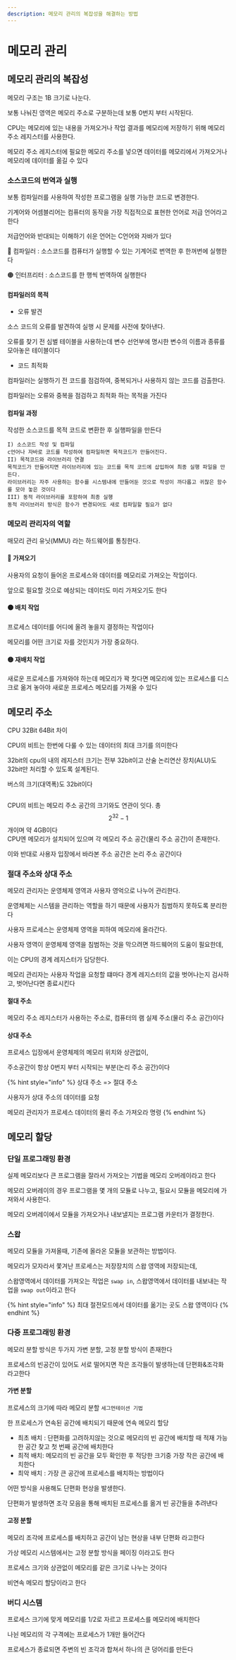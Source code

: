 ```yaml
---
description: 메모리 관리의 복잡성을 해결하는 방법
---
```


# 메모리 관리

## 메모리 관리의 복잡성

메모리 구조는 1B 크기로 나눈다.&#x20;

보통 나눠진 영역은 메모리 주소로 구분하는데 보통 0번지 부터 시작된다.&#x20;

CPU는 메모리에 있는 내용을 가져오거나 작업 결과를 메모리에 저장하기 위해 메모리 주소 레지스터를 사용한다.&#x20;

메모리 주소 레지스터에 필요한 메모리 주소를 넣으면 데이터를 메모리에서 가져오거나 메모리에 데이터를 옮길 수 있다

### 소스코드의 번역과 실행

보통 컴파일러를 사용하여 작성한 프로그램을 실행 가능한 코드로 변경한다.

기계어와 어셈블리어는 컴퓨터의 동작을 가장 직접적으로 표현한 언어로 저급 언어라고 한다

저급언어와 반대되는 이해하기 쉬운 언어는 C언어와 자바가 있다

🔴 컴파일러 : 소스코드를 컴퓨터가 실행할 수 있는 기계어로 번역한 후 한꺼번에 실행한다

🟠 인터프리터 : 소스코드를 한 행씩 번역하여 실행한다

#### 컴파일러의 목적

* 오류 발견&#x20;

소스 코드의 오류를 발견하여 실행 시 문제를 사전에 찾아낸다.&#x20;

오류를 찾기 전 심벌 테이블을 사용하는데 변수 선언부에 명시한 변수의 이름과 종류를 모아놓은 테이블이다

* 코드 최적화&#x20;

컴파일러는 실행하기 전 코드를 점검하여, 중복되거나 사용하지 않는 코드를 검출한다.&#x20;

컴파일러는 오류와 중복을 점검하고 최적화 하는 목적을 가진다

#### 컴파일 과정

작성한 소스코드를 목적 코드로 변환한 후 실행파일을 만든다

```
I) 소스코드 작성 및 컴파일 
c언어나 자바로 코드를 작성하여 컴파일하면 목적코드가 만들어진다.
II) 목적코드와 라이브러리 연결 
목적코드가 만들어지면 라이브러리에 있는 코드를 목적 코드에 삽입하여 최종 실행 파일을 만든다. 
라이브러리는 자주 사용하는 함수를 시스템내에 만들어둔 것으로 작성이 까다롭고 귀찮은 함수를 모아 놓은 것이다
III) 동적 라이브러리를 포함하여 최종 실행
동적 라이브러리 방식은 함수가 변경되어도 새로 컴파일할 필요가 없다
```

### 메모리 관리자의 역할&#x20;

매모리 관리 유닛(MMU) 라는 하드웨어를 통칭한다.

#### 🔴 가져오기&#x20;

사용자의 요청이 들어온 프로세스와 데이터를 메모리로 가져오는 작업이다.

&#x20;앞으로 필요할 것으로 예상되는 데이터도 미리 가져오기도 한다

#### 🟠 배치 작업&#x20;

프로세스 데이터를 어디에 올려 놓을지 결정하는 작업이다

&#x20;메모리를 어떤 크기로 자를 것인지가 가장 중요하다.

#### 🟡 재배치 작업

새로운 프로세스를 가져와야 하는데 메모리가 꽉 찻다면 메모리에 있는 프로세스를 디스크로 옮겨 놓아야 새로운 프로세스 메모리를 가져올 수 있다

## 메모리 주소

CPU 32Bit 64Bit 차이

CPU의 비트는 한번에 다룰 수 있는 데이터의 최대 크기를 의미한다&#x20;

32bit의 cpu의 내의 레지스터 크기는 전부 32bit이고 산술 논리연산 장치(ALU)도 32bit만 처리할 수 있도록 설계된다.&#x20;

버스의 크기(대역폭)도 32bit이다

<img src="../../.gitbook/assets/file.drawing (5) (1) (1) (1).svg" alt="" class="gitbook-drawing">

CPU의 비트는 메모리 주소 공간의 크기와도 연관이 잇다. 총$$2^{32}-1$$개이며 약 4GB이다\
CPU엔 메모리가 설치되어 있으며 각 메모리 주소 공간(물리 주소 공간)이 존재한다.&#x20;

이와 반대로 사용자 입장에서 바라본 주소 공간은 논리 주소 공간이다

### 절대 주소와 상대 주소

메모리 관리자는 운영체제 영역과 사용자 영억으로 나누어 관리한다.&#x20;

운영체제는 시스템을 관리하는 역할을 하기 때문에 사용자가 침범하지 못하도록 분리한다

사용자 프로세스는 운영체제 영역을 피하여 메모리에 올라간다.

사용자 영역이 운영체제 영역을 침범하는 것을 막으려면 하드웨어의 도움이 필요한데,&#x20;

이는 CPU의 경계 레지스터가 담당한다.

메모리 관리자는 사용자 작업을 요청할 떄마다 경계 레지스터의 값을 벗어나는지 검사하고, 벗어난다면 종료시킨다

#### 절대 주소

메모리 주소 레지스터가 사용하는 주소로, 컴퓨터의 램 실제 주소(물리 주소 공간)이다

#### 상대 주소

프로세스 입장에서 운영체제의 메모리 위치와 상관없이,

&#x20;주소공간이 항상 0번지 부터 시작되는 부분(논리 주소 공간)이다

{% hint style="info" %}
상대 주소 => 절대 주소

사용자가 상대 주소의 데이터를 요청&#x20;

메모리 관리자가 프로세스 데이터의 물리 주소 가져오라 명령
{% endhint %}

## 메모리 할당

### 단일 프로그래밍 환경

실제 메모리보다 큰 프로그램을 잘라서 가져오는 기법을 메모리 오버레이라고 한다

메모리 오버레이의 경우 프로그램을 몇 개의 모듈로 나누고, 필요시 모듈을 메모리에 가져와서 사용한다.

메모리 오버레이에서 모듈을 가져오거나 내보낼지는 프로그램 카운터가 결정한다.

### 스왑

메모리 모듈을 가져올때, 기존에 올라온 모듈을 보관하는 방법이다.

메모리가 모자라서 쫓겨난 프로세스는 저장장치의 스왑 영역에 저장되는데,&#x20;

스왑영역에서 데이터를 가져오는 작업은 `swap in`, 스왑영역에서 데이터를 내보내는 작업을 `swap out`이라고 한다

{% hint style="info" %}
최대 절전모드에서 데이터를 옮기는 곳도 스왑 영역이다
{% endhint %}

### 다중 프로그래밍 환경

메모리 분할 방식은 두가지 가변 분할, 고정 분할 방식이 존재한다

프로세스의 빈공간이 있어도 서로 떨어지면 작은 조각들이 발생하는데 단편화&조각화 라고한다

#### 가변 분할&#x20;

프로세스의 크기에 따라 메모리 분할 `세그먼테이션 기법`

한 프로세스가 연속된 공간에 배치되기 때문에 연속 메모리 할당

* 최초 배치 : 단편화를 고려하지않는 것으로 메모리의 빈 공간에 배치할 때 적재 가능한 공간 찾고 첫 번째 공간에 배치한다
* 최적 배치: 메모리의 빈 공간을 모두 확인한 후 적당한 크기중 가장 작은 공간에 배치한다
* 최악 배치 : 가장 큰 공간에 프로세스를 배치하는 방법이다

어떤 방식을 사용해도 단편화 현상을 발생한다.

단편화가 발생하면 조각 모음을 통해 배치된 프로세스를 옮겨 빈 공간들을 추려낸다

#### 고정 분할

메모리 조각에 프로세스를 배치하고 공간이 남는 현상을 내부 단편화 라고한다

가상 메모리 시스템에서는 고정 분할 방식을 페이징 이라고도 한다

프로세스 크기와 상관없이 메모리를 같은 크기로 나누는 것이다

비연속 메모리 할당이라고 한다

### 버디 시스템

프로세스 크기에 맞게 메모리를 1/2로 자르고 프로세스를 메모리에 배치한다

&#x20;나뉜 메모리의 각 구격에는 프로세스가 1개만 들어간다&#x20;

프로세스가 종료되면 주변의 빈 조각과 합쳐서 하나의 큰 덩어리를 만든다

##

